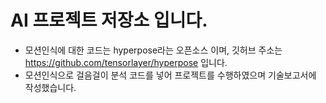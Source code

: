 # AI 프로젝트 저장소 입니다.

- 모션인식에 대한 코드는 hyperpose라는 오픈소스 이며, 깃허브 주소는 https://github.com/tensorlayer/hyperpose 입니다.
- 모션인식으로 걸음걸이 분석 코드를 넣어 프로젝트를 수행하였으며 기술보고서에 작성했습니다.

